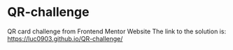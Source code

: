 # QR-challenge
QR card challenge from Frontend Mentor Website
The link to the solution is: https://luc0903.github.io/QR-challenge/
